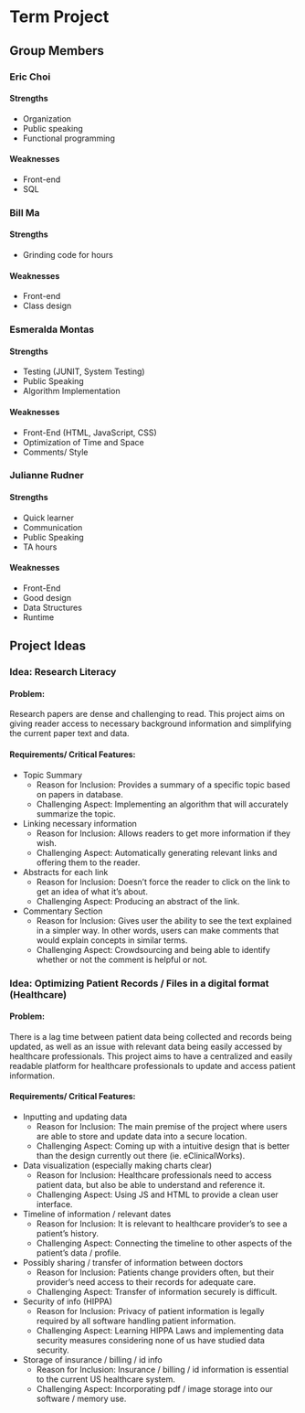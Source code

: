 # Term Project

## Group Members 
### Eric Choi 
#### Strengths
* Organization
* Public speaking
* Functional programming
#### Weaknesses
* Front-end
* SQL
### Bill Ma
#### Strengths
* Grinding code for hours
#### Weaknesses
* Front-end
* Class design
### Esmeralda Montas
#### Strengths
* Testing (JUNIT,  System Testing)
* Public Speaking
* Algorithm Implementation 
#### Weaknesses
* Front-End (HTML, JavaScript, CSS)
* Optimization of Time and Space 
* Comments/ Style 
### Julianne Rudner
#### Strengths
* Quick learner
* Communication 
* Public Speaking
* TA hours
#### Weaknesses
* Front-End
* Good design
* Data Structures
* Runtime 



## Project Ideas
### Idea: Research Literacy 
#### Problem: 
Research papers are dense and challenging to read. This project aims on giving reader access to necessary background information and simplifying the current paper text and data.  
#### Requirements/ Critical Features: 
* Topic Summary
  * Reason for Inclusion: Provides a summary of a specific topic based on papers in database. 
  * Challenging Aspect: Implementing an algorithm that will accurately summarize the topic.
* Linking necessary information
  * Reason for Inclusion: Allows readers to get more information if they wish.
  * Challenging Aspect: Automatically generating relevant links and offering them to the reader.
* Abstracts for each link
  * Reason for Inclusion: Doesn’t force the reader to click on the link to get an idea of what it’s about.
  * Challenging Aspect: Producing an abstract of the link.
* Commentary Section
  * Reason for Inclusion: Gives user the ability to see the text explained in a simpler way. In other words, users can make comments that would explain concepts in similar terms.
  * Challenging Aspect: Crowdsourcing and being able to identify whether or not the comment is helpful or not.

### Idea: Optimizing Patient Records / Files in a digital format (Healthcare)
#### Problem: 
There is a lag time between patient data being collected and records being updated, as well as an issue with relevant data being easily accessed by healthcare professionals. This project aims to have a centralized and easily readable platform for healthcare professionals to update and access patient information. 
#### Requirements/ Critical Features: 
* Inputting and updating data
  * Reason for Inclusion: The main premise of the project where users are able to store and update data into a secure location.
  * Challenging Aspect:  Coming up with a intuitive design that is better than the design currently out there (ie. eClinicalWorks).
* Data visualization (especially making charts clear)
  * Reason for Inclusion: Healthcare professionals need to access patient data, but also be able to understand and reference it.
  * Challenging Aspect: Using JS and HTML to provide a clean user interface.
* Timeline of information / relevant dates
  * Reason for Inclusion: It is relevant to healthcare provider’s to see a patient’s history.
  * Challenging Aspect: Connecting the timeline to other aspects of the patient’s data / profile.
* Possibly sharing / transfer of information between doctors
  * Reason for Inclusion: Patients change providers often, but their provider’s need access to their records for adequate care.
  * Challenging Aspect: Transfer of information securely is difficult.
* Security of info (HIPPA)
  * Reason for Inclusion: Privacy of patient information is legally required by all software handling patient information.
  * Challenging Aspect: Learning HIPPA Laws and implementing data security measures considering none of us have studied data security.
* Storage of insurance / billing / id info
  * Reason for Inclusion: Insurance / billing / id information is essential to the current US healthcare system.
  * Challenging Aspect: Incorporating pdf / image storage into our software / memory use.
